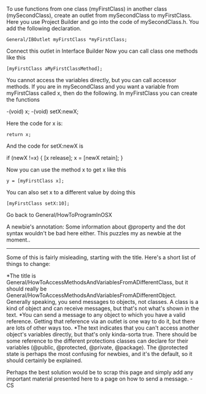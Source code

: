 To use functions from one class (myFirstClass) in another class (mySecondClass), create an outlet from mySecondClass to myFirstClass.  Here you use Project Builder and go into the code of mySecondClass.h.  You add the following declaration.
    
	General/IBOutlet myFirstClass *myFirstClass;


Connect this outlet in Interface Builder
Now you can call class one methods like this
    
	[myFirstClass aMyFirstClassMethod];


You cannot access the variables directly, but you can call accessor methods.  If you are in mySecondClass and you want a variable from myFirstClass called x, then do the following.  In myFirstClass you can create the functions
    
-(void) x;
-(void) setX:newX;


Here the code for x is:
    
	return x;


And the code for setX:newX is
    
if (newX !=x)
{
	[x release];
	x = [newX retain];
}


Now you can use the method x to get x like this
    
	y = [myFirstClass x];


You can also set x to a different value by doing this
    
	[myFirstClass setX:10];




Go back to General/HowToProgramInOSX

A newbie's annotation: Some information about @property and the dot syntax wouldn't be bad here either. This puzzles my as newbie at the moment..

----
Some of this is fairly misleading, starting with the title. Here's a short list of things to change:

*The title is General/HowToAccessMethodsAndVariablesFromADifferentClass, but it should really be General/HowToAccessMethodsAndVariablesFromADifferentObject. Generally speaking, you send messages to objects, not classes. A class is a kind of object and can receive messages, but that's not what's shown in the text.
*You can send a message to any object to which you have a valid reference. Getting that reference via an outlet is one way to do it, but there are lots of other ways too.
*The text indicates that you can't access another object's variables directly, but that's only kinda-sorta true. There should be some reference to the different protections classes can declare for their variables (@public, @protected, @private, @package). The @protected state is perhaps the most confusing for newbies, and it's the default, so it should certainly be explained.

Perhaps the best solution would be to scrap this page and simply add any important material presented here to a page on how to send a message. -CS